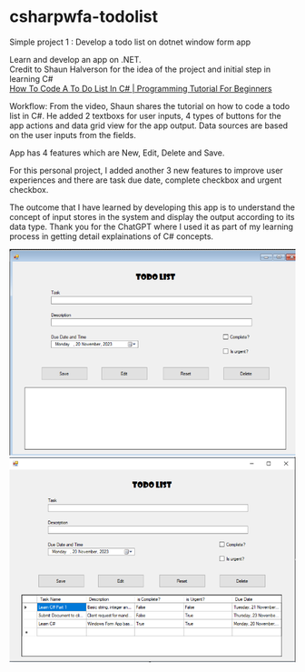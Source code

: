 # csharpwfa-todolist
Simple project 1 : Develop a todo list on dotnet window form app

Learn and develop an app on .NET. <br>
Credit to Shaun Halverson for the idea of the project and initial step
in learning C#<br>
[How To Code A To Do List In C# | Programming Tutorial For Beginners](https://www.youtube.com/watch?v=gJ_o-T7Dhus)

Workflow:
From the video, Shaun shares the tutorial on how to code a todo list in C#. 
He added 2 textboxs for user inputs, 4 types of buttons for the app actions and data grid view for the app output.
Data sources are based on the user inputs from the fields. 

App has 4 features which are New, Edit, Delete and Save.

For this personal project, I added another 3 new features to improve user experiences and there are task due date, complete checkbox and urgent checkbox. 

The outcome that I have learned by developing this app is to understand the concept of input stores in the system and display the output according to its data type.
Thank you for the ChatGPT where I used it as part of my learning process in getting detail explainations of C# concepts.

![App UI Build](https://github.com/helmiputeranurnashriq/csharpwfa-todolist/blob/main/App%20UI%20dev%20mode.PNG "App UI Build")
![App Process](https://github.com/helmiputeranurnashriq/csharpwfa-todolist/blob/main/App%20UI%20debug%20mode.PNG "App Process")
